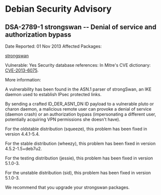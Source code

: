 
Debian Security Advisory
========================


DSA-2789-1 strongswan -- Denial of service and authorization bypass
-------------------------------------------------------------------



Date Reported:
01 Nov 2013
Affected Packages:

[strongswan](https://packages.debian.org/src:strongswan)

Vulnerable:
Yes
Security database references:
In Mitre's CVE dictionary: [CVE-2013-6075](https://security-tracker.debian.org/tracker/CVE-2013-6075).  

More information:

A vulnerability has been found in the ASN.1 parser of strongSwan, an IKE
daemon used to establish IPsec protected links.


By sending a crafted ID\_DER\_ASN1\_DN ID payload to a vulnerable pluto or
charon daemon, a malicious remote user can provoke a denial of service
(daemon crash) or an authorization bypass (impersonating a different
user, potentially acquiring VPN permissions she doesn't have).


For the oldstable distribution (squeeze), this problem has been fixed in
version 4.4.1-5.4.


For the stable distribution (wheezy), this problem has been fixed in
version 4.5.2-1.5+deb7u2.


For the testing distribution (jessie), this problem has been fixed in
version 5.1.0-3.


For the unstable distribution (sid), this problem has been fixed in
version 5.1.0-3.


We recommend that you upgrade your strongswan packages.





